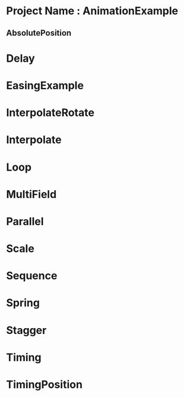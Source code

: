 # Project Name : AnimationExample

##  AbsolutePosition
# Delay
# EasingExample
# InterpolateRotate
# Interpolate
# Loop
# MultiField
# Parallel
# Scale
# Sequence
# Spring
# Stagger
# Timing
# TimingPosition
